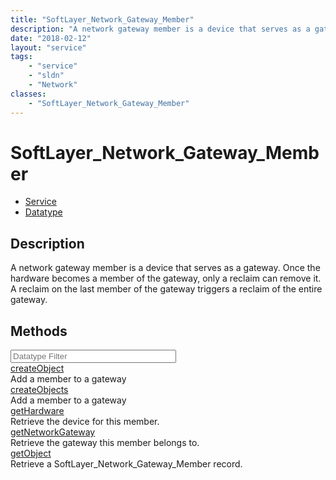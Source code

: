 ```yaml
---
title: "SoftLayer_Network_Gateway_Member"
description: "A network gateway member is a device that serves as a gateway. Once the hardware becomes a member of the gateway, only a... "
date: "2018-02-12"
layout: "service"
tags:
    - "service"
    - "sldn"
    - "Network"
classes:
    - "SoftLayer_Network_Gateway_Member"
---
```

# SoftLayer_Network_Gateway_Member
<div id='service-datatype'>
    <ul id='sldn-reference-tabs'>
    <li id='service'> <a href='/reference/services/SoftLayer_Network_Gateway_Member' >Service</a></li>    <li id='datatype'> <a href='/reference/datatypes/SoftLayer_Network_Gateway_Member' >Datatype</a></li>
    </ul>
</div>

## Description
A network gateway member is a device that serves as a gateway. Once the hardware becomes a member of the gateway, only a reclaim can remove it. A reclaim on the last member of the gateway triggers a reclaim of the entire gateway. 



        
<div id="properties" class="content">
    <h2>Methods</h2>
    <div class="view-filters">
        <div class="clearfix">
            <div class="search-input-box">
                <input placeholder="Datatype Filter" onkeyup="titleSearch(inputId='edit-combine', divId='method-div', elementClass='method-row')" 
                    type="text" id="edit-combine" value="" size="30" maxlength="128" class="form-text">
            </div>
        </div>
    </div>
    <div id="method-div">
            <div class="method-row">
                        <span class='view-field-title'><a href='/reference/services/SoftLayer_Network_Gateway_Member/createObject'> createObject</a> </span>
            <div class='views-field-body'>Add a member to a gateway</div>
        </div>
            <div class="method-row">
                        <span class='view-field-title'><a href='/reference/services/SoftLayer_Network_Gateway_Member/createObjects'> createObjects</a> </span>
            <div class='views-field-body'>Add a member to a gateway</div>
        </div>
            <div class="method-row">
                        <span class='view-field-title'><a href='/reference/services/SoftLayer_Network_Gateway_Member/getHardware'> getHardware</a> </span>
            <div class='views-field-body'>Retrieve the device for this member.</div>
        </div>
            <div class="method-row">
                        <span class='view-field-title'><a href='/reference/services/SoftLayer_Network_Gateway_Member/getNetworkGateway'> getNetworkGateway</a> </span>
            <div class='views-field-body'>Retrieve the gateway this member belongs to.</div>
        </div>
            <div class="method-row">
                        <span class='view-field-title'><a href='/reference/services/SoftLayer_Network_Gateway_Member/getObject'> getObject</a> </span>
            <div class='views-field-body'>Retrieve a SoftLayer_Network_Gateway_Member record.</div>
        </div>
        </div>
</div>

